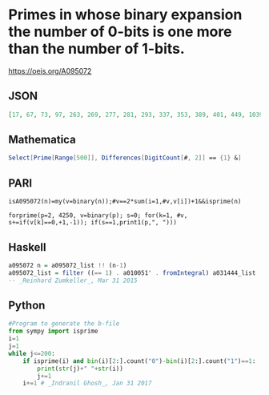 # Primes in whose binary expansion the number of 0\-bits is one more than the number of 1\-bits\.
https://oeis.org/A095072
## JSON
```JSON
[17, 67, 73, 97, 263, 269, 277, 281, 293, 337, 353, 389, 401, 449, 1039, 1051, 1063, 1069, 1109, 1123, 1129, 1163, 1171, 1187, 1193, 1201, 1249, 1291, 1301, 1321, 1361, 1543, 1549, 1571, 1609, 1667, 1669, 1697, 1801, 4127, 4157, 4211, 4217]
```
## Mathematica
```Mathematica
Select[Prime[Range[500]], Differences[DigitCount[#, 2]] == {1} &]
```
## PARI
```PARI
isA095072(n)=my(v=binary(n));#v==2*sum(i=1,#v,v[i])+1&&isprime(n)
```
```PARI
forprime(p=2, 4250, v=binary(p); s=0; for(k=1, #v, s+=if(v[k]==0,+1,-1)); if(s==1,print1(p,", ")))
```
## Haskell
```Haskell
a095072 n = a095072_list !! (n-1)
a095072_list = filter ((== 1) . a010051' . fromIntegral) a031444_list
-- _Reinhard Zumkeller_, Mar 31 2015
```
## Python
```Python
#Program to generate the b-file
from sympy import isprime
i=1
j=1
while j<=200:
    if isprime(i) and bin(i)[2:].count("0")-bin(i)[2:].count("1")==1:
        print(str(j)+" "+str(i))
        j+=1
    i+=1 # _Indranil Ghosh_, Jan 31 2017
```
